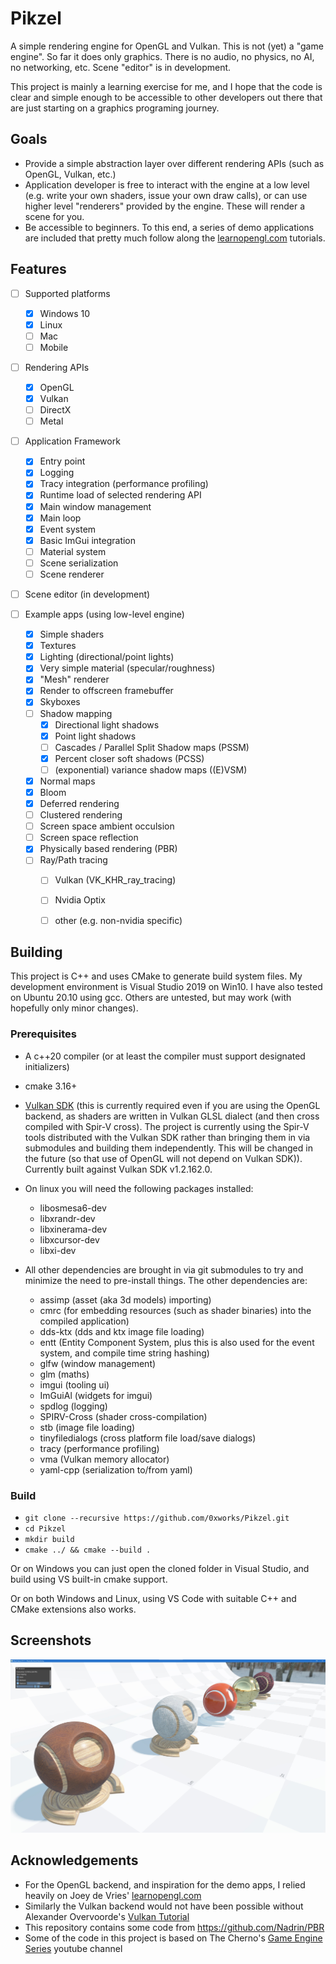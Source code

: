 # Pikzel

A simple rendering engine for OpenGL and Vulkan.  This is not (yet) a "game engine".  So far it does only graphics.  There is no audio, no physics, no AI, no networking, etc. Scene "editor" is in development.

This project is mainly a learning exercise for me, and I hope that the code is clear and simple enough to be accessible to other developers out there that are just starting on a graphics programing journey.

## Goals
- Provide a simple abstraction layer over different rendering APIs (such as OpenGL, Vulkan, etc.)
- Application developer is free to interact with the engine at a low level (e.g. write your own shaders, issue your own draw calls), or can use higher level "renderers" provided by the engine.  These will render a scene for you.
- Be accessible to beginners. To this end, a series of demo applications are included that pretty much follow along the [learnopengl.com](https://learnopengl.com) tutorials.

## Features
- [ ] Supported platforms
  - [x] Windows 10
  - [x] Linux
  - [ ] Mac
  - [ ] Mobile

- [ ] Rendering APIs
  - [x] OpenGL
  - [x] Vulkan
  - [ ] DirectX
  - [ ] Metal

- [ ] Application Framework
  - [x] Entry point
  - [x] Logging
  - [x] Tracy integration (performance profiling)
  - [x] Runtime load of selected rendering API
  - [x] Main window management
  - [x] Main loop
  - [x] Event system
  - [x] Basic ImGui integration
  - [ ] Material system
  - [ ] Scene serialization
  - [ ] Scene renderer

- [ ] Scene editor (in development)

- [ ] Example apps (using low-level engine)
    - [x] Simple shaders
    - [x] Textures
    - [x] Lighting (directional/point lights)
    - [x] Very simple material (specular/roughness)
    - [x] "Mesh" renderer
    - [x] Render to offscreen framebuffer
    - [x] Skyboxes
    - [ ] Shadow mapping
      - [x] Directional light shadows
      - [x] Point light shadows
      - [ ] Cascades / Parallel Split Shadow maps (PSSM)
      - [x] Percent closer soft shadows (PCSS)
      - [ ] (exponential) variance shadow maps ((E)VSM)
    - [x] Normal maps
    - [x] Bloom
    - [x] Deferred rendering
    - [ ] Clustered rendering
    - [ ] Screen space ambient occulsion
    - [ ] Screen space reflection
    - [x] Physically based rendering (PBR)
    - [ ] Ray/Path tracing
      - [ ] Vulkan (VK_KHR_ray_tracing)
      - [ ] Nvidia Optix
      - [ ] other (e.g. non-nvidia specific)



## Building
This project is C++ and uses CMake to generate build system files.  My development environment is Visual Studio 2019 on Win10.
I have also tested on Ubuntu 20.10 using gcc.  Others are untested, but may work (with hopefully only minor changes).

### Prerequisites
- A c++20 compiler (or at least the compiler must support designated initializers)
- cmake 3.16+
- [Vulkan SDK](https://vulkan.lunarg.com/) (this is currently required even if you are using the OpenGL backend, as shaders are written in Vulkan GLSL dialect (and then cross compiled with Spir-V cross).  The project is currently using the Spir-V tools distributed with the Vulkan SDK rather than bringing them in via submodules and building them independently.  This will be changed in the future (so that use of OpenGL will not depend on Vulkan SDK)).  Currently built against Vulkan SDK v1.2.162.0.
- On linux you will need the following packages installed:
  - libosmesa6-dev
  - libxrandr-dev
  - libxinerama-dev
  - libxcursor-dev
  - libxi-dev

- All other dependencies are brought in via git submodules to try and minimize the need to pre-install things.  The other dependencies are:
  - assimp          (asset (aka 3d models) importing)
  - cmrc            (for embedding resources (such as shader binaries) into the compiled application)
  - dds-ktx         (dds and ktx image file loading)
  - entt            (Entity Component System, plus this is also used for the event system, and compile time string hashing)
  - glfw            (window management)
  - glm             (maths)
  - imgui           (tooling ui)
  - ImGuiAl         (widgets for imgui)
  - spdlog          (logging)
  - SPIRV-Cross     (shader cross-compilation)
  - stb             (image file loading)
  - tinyfiledialogs (cross platform file load/save dialogs)
  - tracy           (performance profiling)
  - vma             (Vulkan memory allocator)
  - yaml-cpp        (serialization to/from yaml)

### Build
- ```git clone --recursive https://github.com/0xworks/Pikzel.git```
- ```cd Pikzel```
- ```mkdir build```
- ```cmake ../ && cmake --build .```

Or on Windows you can just open the cloned folder in Visual Studio, and build using VS built-in cmake support.

Or on both Windows and Linux, using VS Code with suitable C++ and CMake extensions also works.



## Screenshots
![17.1 PBR](Assets/Screenshots/17.1-PBR.jpg)

## Acknowledgements
- For the OpenGL backend, and inspiration for the demo apps, I relied heavily on Joey de Vries' [learnopengl.com](https://learnopengl.com)
- Similarly the Vulkan backend would not have been possible without Alexander Overvoorde's [Vulkan Tutorial](https://vulkan-tutorial.com)
- This repository contains some code from https://github.com/Nadrin/PBR
- Some of the code in this project is based on The Cherno's [Game Engine Series](https://thecherno.com/engine) youtube channel
